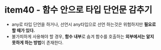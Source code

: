 # item40 - 함수 안으로 타입 단언문 감추기
- any로 타입 단언을 하거나, 선언시 any타입으로 선언 하는것은 위험하지만 **필요로 할 때가 있다.**
- 불가피하게 사용해야 할 경우, **함수 내부**로 숨겨 함수를 호출하는 **외부에서는 알지 못하게 하는 방법**이 존재한다.